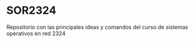 # SOR2324
Repositorio con las principales ideas y comandos del curso de sistemas operativos en red 2324
